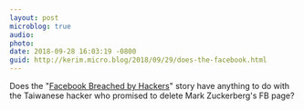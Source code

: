```yaml
---
layout: post
microblog: true
audio: 
photo: 
date: 2018-09-28 16:03:19 -0800
guid: http://kerim.micro.blog/2018/09/29/does-the-facebook.html
---
```

Does the "[Facebook Breached by Hackers](https://www.nytimes.com/2018/09/28/technology/facebook-hack-data-breach.html?action=click&module=Top+Stories&pgtype=Homepage)" story have anything to do with the Taiwanese hacker who promised to delete Mark Zuckerberg's FB page? 
